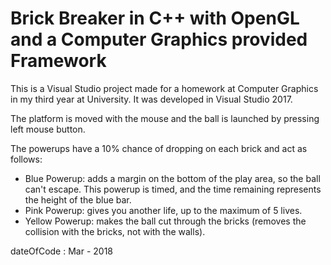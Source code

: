 # Brick Breaker in C++ with OpenGL and a Computer Graphics provided Framework

This is a Visual Studio project made for a homework at Computer Graphics in my third year at University. It was developed in Visual Studio 2017.

The platform is moved with the mouse and the ball is launched by pressing left mouse button.

The powerups have a 10% chance of dropping on each brick and act as follows:

- Blue Powerup: adds a margin on the bottom of the play area, so the ball can't escape. This powerup is timed, and the time remaining represents the height of the blue bar.
- Pink Powerup: gives you another life, up to the maximum of 5 lives.
- Yellow Powerup: makes the ball cut through the bricks (removes the collision with the bricks, not with the walls).

dateOfCode : Mar - 2018
